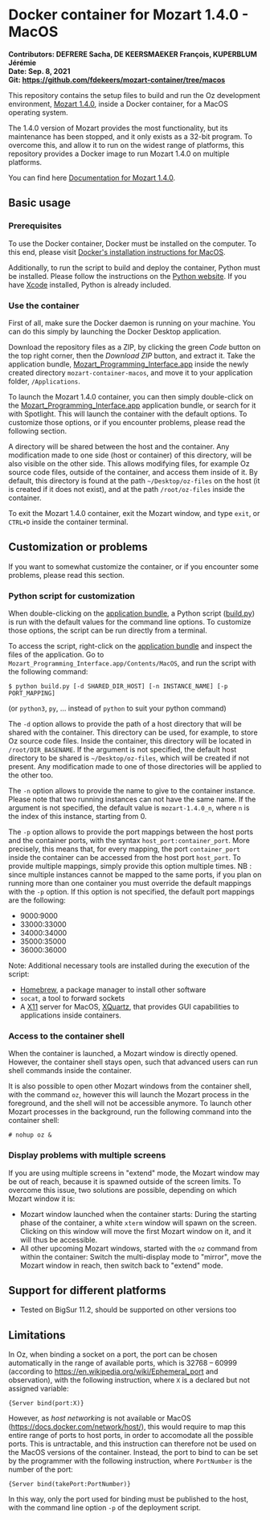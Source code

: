# Docker container for Mozart 1.4.0 - MacOS

**Contributors: DEFRERE Sacha, DE KEERSMAEKER François, KUPERBLUM Jérémie** \
**Date: Sep. 8, 2021** \
**Git: https://github.com/fdekeers/mozart-container/tree/macos**

This repository contains the setup files to build and run
the Oz development environment, [Mozart 1.4.0](http://mozart2.org/mozart-v1/),
inside a Docker container, for a MacOS operating system.

The 1.4.0 version of Mozart provides the most functionality,
but its maintenance has been stopped,
and it only exists as a 32-bit program.
To overcome this, and allow it to run on the widest range of platforms,
this repository provides a Docker image to run Mozart 1.4.0 on multiple platforms.

You can find here [Documentation for Mozart 1.4.0](http://mozart2.org/mozart-v1/doc-1.4.0/).

## Basic usage

### Prerequisites

To use the Docker container, Docker must be installed on the computer.
To this end, please visit [Docker's installation instructions for MacOS](https://docs.docker.com/desktop/mac/install/).

Additionally, to run the script to build and deploy the container,
Python must be installed.
Please follow the instructions on the [Python website](https://www.python.org/downloads/).
If you have [Xcode](https://developer.apple.com/xcode/) installed,
Python is already included.

### Use the container

First of all, make sure the Docker daemon is running on your machine. You can do this simply by launching the Docker Desktop application.

Download the repository files as a ZIP, by clicking the green *Code* button
on the top right corner, then the *Download ZIP* button, and extract it.
Take the application bundle,
[Mozart_Programming_Interface.app](Mozart_Programming_Interface.app)
inside the newly created directory `mozart-container-macos`,
and move it to your application folder, `/Applications`.

To launch the Mozart 1.4.0 container, you can then simply double-click on the
[Mozart_Programming_Interface.app](Mozart_Programming_Interface.app)
application bundle, or search for it with Spotlight.
This will launch the container with the default options.
To customize those options, or if you encounter problems,
please read the following section.

A directory will be shared between the host and the container.
Any modification made to one side (host or container) of this directory,
will be also visible on the other side.
This allows modifying files, for example Oz source code files,
outside of the container, and access them inside of it.
By default, this directory is found at the path `~/Desktop/oz-files` on the host (it is created if it does not exist), and at the path `/root/oz-files` inside the container.

To exit the Mozart 1.4.0 container, exit the Mozart window, and type
`exit`, or `CTRL+D` inside the container terminal.


## Customization or problems

If you want to somewhat customize the container, or if you encounter some problems,
please read this section.

### Python script for customization

When double-clicking on the [application bundle](Mozart_Programming_Interface.app),
a Python script ([build.py](Mozart_Programming_Interface.app/Contents/MacOS/build.py))
is run with the default values for the command line options.
To customize those options, the script can be run directly from a terminal.

To access the script, right-click on the [application bundle](Mozart_Programming_Interface.app)
and inspect the files of the application.
Go to `Mozart_Programming_Interface.app/Contents/MacOS`,
and run the script with the following command:
```shell
$ python build.py [-d SHARED_DIR_HOST] [-n INSTANCE_NAME] [-p PORT_MAPPING]
```
(or `python3`, `py`, ... instead of `python` to suit your python command)

The `-d` option allows to provide the path of a host directory
that will be shared with the container.
This directory can be used, for example, to store Oz source code files.
Inside the container, this directory will be located in `/root/DIR_BASENAME`.
If the argument is not specified, the default host directory to be shared is
`~/Desktop/oz-files`, which will be created if not present.
Any modification made to one of those directories will be applied to the other too.


The `-n` option allows to provide the name to give to the container instance.
Please note that two running instances can not have the same name.
If the argument is not specified, the default value is `mozart-1.4.0_n`,
where `n` is the index of this instance, starting from 0.

The `-p` option allows to provide the port mappings between the host ports
and the container ports, with the syntax `host_port:container_port`.
More precisely, this means that, for every mapping,
the port `container_port` inside the container can be accessed from
the host port `host_port`.
To provide multiple mappings, simply provide this option multiple times. NB : since multiple instances cannot be mapped to the same ports, if you plan on running more than one container you must override the default mappings with the `-p` option.
If this option is not specified, the default port mappings are
the following:
- 9000:9000
- 33000:33000
- 34000:34000
- 35000:35000
- 36000:36000

Note: Additional necessary tools are installed during the execution of the script:
- [Homebrew](https://brew.sh/index_fr), a package manager to install other software
- `socat`, a tool to forward sockets
- A [X11](https://en.wikipedia.org/wiki/X_Window_System) server for MacOS,
    [XQuartz](https://www.xquartz.org/),
    that provides GUI capabilities to applications inside containers.


### Access to the container shell

When the container is launched, a Mozart window is directly opened.
However, the container shell stays open, such that advanced users can
run shell commands inside the container.

It is also possible to open other Mozart windows from the container shell,
with the command `oz`, however this will launch the Mozart process in the foreground,
and the shell will not be accessible anymore.
To launch other Mozart processes in the background, run the following command
into the container shell:
```console
# nohup oz &
```

### Display problems with multiple screens

If you are using multiple screens in "extend" mode,
the Mozart window may be out of reach, because it is spawned outside of
the screen limits.
To overcome this issue, two solutions are possible,
depending on which Mozart window it is:
- Mozart window launched when the container starts:
During the starting phase of the container, a white `xterm` window will spawn
on the screen. Clicking on this window will move the first Mozart window on it,
and it will thus be accessible.
- All other upcoming Mozart windows, started with the `oz` command
from within the container: Switch the multi-display mode to "mirror",
move the Mozart window in reach, then switch back to "extend" mode.

## Support for different platforms

- Tested on BigSur 11.2, should be supported on other versions too

## Limitations

In Oz, when binding a socket on a port, the port can be chosen automatically in the range of available ports,
which is 32768 – 60999 (according to https://en.wikipedia.org/wiki/Ephemeral_port
and observation), with the following instruction, where `X` is a declared but not assigned variable:
```oz
{Server bind(port:X)}
```

However, as *host networking* is not available or MacOS
(https://docs.docker.com/network/host/), this would require to map this entire
range of ports to host ports, in order to accomodate all the possible ports.
This is untractable, and this instruction can therefore not be used on the
MacOS versions of the container.
Instead, the port to bind to can be set by the programmer with the following
instruction, where `PortNumber` is the number of the port:
```oz
{Server bind(takePort:PortNumber)}
```

In this way, only the port used for binding must be published to the host,
with the command line option `-p` of the deployment script.